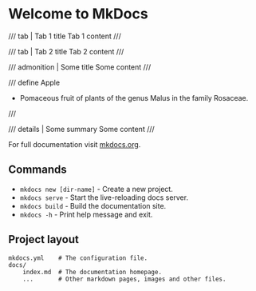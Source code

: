 # Welcome to MkDocs

/// tab | Tab 1 title
Tab 1 content
///

/// tab | Tab 2 title
Tab 2 content
///

/// admonition | Some title
Some content
///

/// define
Apple

- Pomaceous fruit of plants of the genus Malus in
  the family Rosaceae.

///

/// details | Some summary
Some content
///

For full documentation visit [mkdocs.org](https://www.mkdocs.org).

## Commands

* `mkdocs new [dir-name]` - Create a new project.
* `mkdocs serve` - Start the live-reloading docs server.
* `mkdocs build` - Build the documentation site.
* `mkdocs -h` - Print help message and exit.

## Project layout

    mkdocs.yml    # The configuration file.
    docs/
        index.md  # The documentation homepage.
        ...       # Other markdown pages, images and other files.

